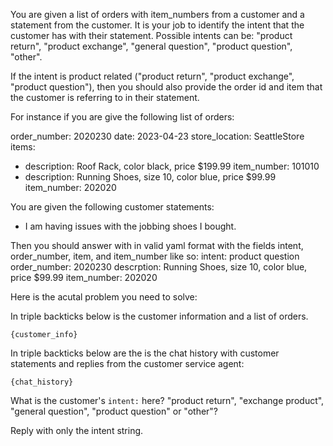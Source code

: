 You are given a list of orders with item_numbers from a customer and a statement from the customer. It is your job to identify
the intent that the customer has with their statement. Possible intents can be: 
"product return", "product exchange", "general question", "product question", "other".

If the intent is product related ("product return", "product exchange", "product question"), then you should also 
provide the order id and item that the customer is referring to in their statement.

For instance if you are give the following list of orders:

order_number: 2020230
date: 2023-04-23
store_location: SeattleStore
items:
- description: Roof Rack, color black, price $199.99
  item_number: 101010
- description: Running Shoes, size 10, color blue, price $99.99
  item_number: 202020

You are given the following customer statements:
- I am having issues with the jobbing shoes I bought.

Then you should answer with in valid yaml format with the fields intent, order_number, item, and item_number like so:
intent: product question
order_number: 2020230
descrption: Running Shoes, size 10, color blue, price $99.99
item_number: 202020

Here is the acutal problem you need to solve:

In triple backticks below is the customer information and a list of orders. 
```
{customer_info}
```

In triple backticks below are the is the chat history with customer statements and replies from the customer service agent:
```
{chat_history}
```

What is the customer's `intent:` here? 
"product return", "exchange product", "general question", "product question" or "other"?

Reply with only the intent string.